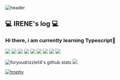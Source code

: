 ![header](https://capsule-render.vercel.app/api?type=waving&color=black&height=120&animation=fadeIn&section=footer&text=IreneWorld❤️&fontAlign=70)



## 💻 IRENE's log 💻

### Hi there, i am currently learning Typescript👋


<div>

   <img src="https://img.shields.io/badge/React-61DAFB?style=flat&logo=React&logoColor=white"/>
     <img src="https://img.shields.io/badge/Javascript-F7DF1E?style=flat&logo=Javascript&logoColor=black"/>
     <img src="https://img.shields.io/badge/React-Query-FF4154?style=flat&logo=ReactQuery&logoColor=white"/>
      <img src="https://img.shields.io/badge/HTML-E34F26?style=flat&logo=HTML&logoColor=white"/>
      <img src="https://img.shields.io/badge/.NET-512BD4?style=flat&logo=.NET&logoColor=white"/>
      <img src="https://img.shields.io/badge/Typescript-3178C6?style=flat&logo=Typescript&logoColor=white"/>
       <img src="https://img.shields.io/badge/Unity-000000?style=flat&logo=Unity&logoColor=white"/>
         <img src="https://img.shields.io/badge/Csharp-512BD4?style=flat&logo=Csharp&logoColor=white"/>
            <img src="https://img.shields.io/badge/C++-00599C?style=flat&logo=C++&logoColor=white"/>

</div>

![foryoudrizzle14's github stats](https://github-readme-stats.vercel.app/api?username=foryoudrizzle14&show_icons=true)
<a href="s">
  <img src="https://github-readme-stats.vercel.app/api/top-langs/?username=foryoudrizzle14&exclude_repo=foryoudrizzle14.github.io&layout=compact&theme=tokyonight" />
</a>
</a>

[![trophy](https://github-profile-trophy.vercel.app/?username=foryoudrizzle14&theme=flat&column=7)](https://github.com/foryoudrizzle14/)
